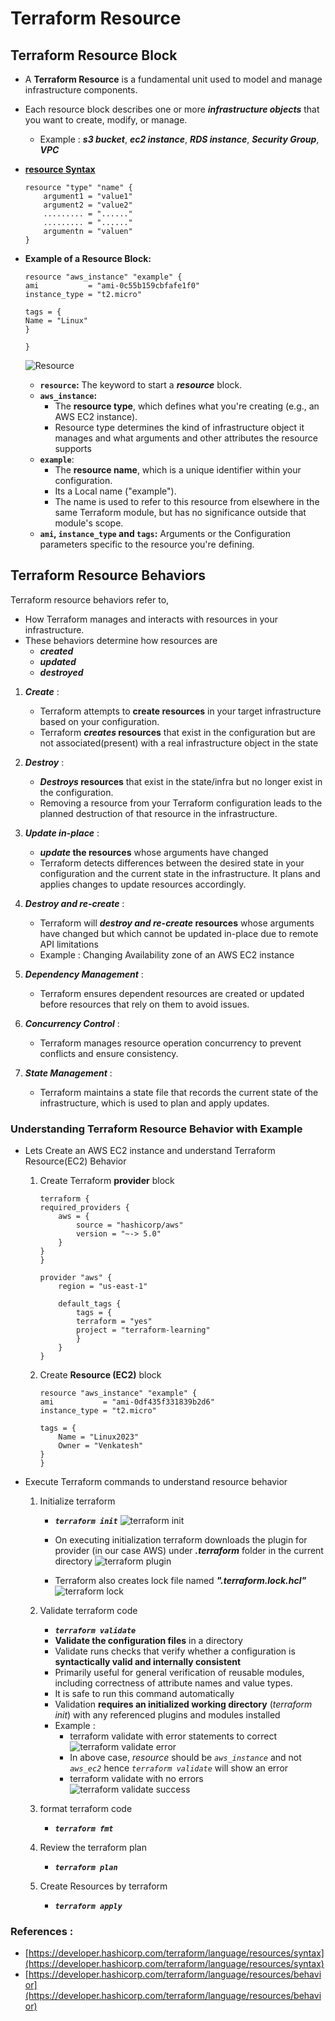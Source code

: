 # Terraform Resource

## Terraform Resource Block

- A **Terraform Resource** is a fundamental unit used to model and manage infrastructure components. 

- Each resource block describes one or more ***infrastructure objects*** that you want to create, modify, or manage.
    - Example :  ***s3 bucket***, ***ec2 instance***, ***RDS instance***, ***Security Group***, ***VPC***

- [**resource Syntax**](https://developer.hashicorp.com/terraform/language/resources/syntax)
    ```hcl
    resource "type" "name" {
        argument1 = "value1"
        argument2 = "value2"
        ......... = "......"
        ......... = "......"
        argumentn = "valuen"
    }
    ```

- **Example of a Resource Block:**

    ```hcl
    resource "aws_instance" "example" {
    ami           = "ami-0c55b159cbfafe1f0"
    instance_type = "t2.micro"
    
    tags = {
    Name = "Linux"
    }

    }
    ```
    ![Resource](./imgs/01-tf-resource.png)

    - **`resource`:** The keyword to start a ***resource*** block.
    - **`aws_instance`:** 
        - The **resource type**, which defines what you're creating (e.g., an AWS EC2 instance).
        - Resource type determines the kind of infrastructure object it manages and what arguments and other attributes the resource supports
    - **`example`**:
        - The **resource name**, which is a unique identifier within your configuration.
        - Its a Local name ("example"). 
        - The name is used to refer to this resource from elsewhere in the same Terraform module, but has no significance outside that module's scope.
    - **`ami`, `instance_type` and `tags`:** Arguments or the Configuration parameters specific to the resource you're defining.


## Terraform Resource Behaviors

Terraform resource behaviors refer to,
- How Terraform manages and interacts with resources in your infrastructure. 
- These behaviors determine how resources are
    - ***created***
    - ***updated***
    - ***destroyed***

1. ***Create*** :
   - Terraform attempts to **create resources** in your target infrastructure based on your configuration.
   - Terraform ***creates* resources** that exist in the configuration but are not associated(present) with a real infrastructure object in the state

2. ***Destroy*** :
   - ***Destroys* resources** that exist in the state/infra but no longer exist in the configuration.
   - Removing a resource from your Terraform configuration leads to the planned destruction of that resource in the infrastructure.

3. ***Update in-place*** :
   - ***update* the resources** whose arguments have changed
   - Terraform detects differences between the desired state in your configuration and the current state in the infrastructure. It plans and applies changes to update resources accordingly.

4. ***Destroy and re-create*** :
   - Terraform will ***destroy and re-create* resources** whose arguments have changed but which cannot be updated in-place due to remote API limitations
   - Example : Changing Availability zone of an AWS EC2 instance


5. ***Dependency Management*** :
   - Terraform ensures dependent resources are created or updated before resources that rely on them to avoid issues.

6. ***Concurrency Control*** :
   - Terraform manages resource operation concurrency to prevent conflicts and ensure consistency.

7. ***State Management*** :
   - Terraform maintains a state file that records the current state of the infrastructure, which is used to plan and apply updates.

### Understanding Terraform Resource Behavior with Example
- Lets Create an AWS EC2 instance and understand Terraform Resource(EC2) Behavior

    1. Create Terraform **provider** block
        ```hcl
        terraform {
        required_providers {
            aws = {
                source = "hashicorp/aws"
                version = "~-> 5.0"
            }
        }
        }

        provider "aws" {
            region = "us-east-1"

            default_tags {
                tags = {
                terraform = "yes"
                project = "terraform-learning"
                }
            }  
        }
        ```
    2. Create **Resource (EC2)** block

        ```hcl
        resource "aws_instance" "example" {
        ami           = "ami-0df435f331839b2d6"
        instance_type = "t2.micro"

        tags = {
            Name = "Linux2023"
            Owner = "Venkatesh"
        }
        }
        ```

- Execute Terraform commands to understand resource behavior

    1. Initialize terraform  
        - ***`terraform init`***
         ![terraform init](./imgs/02-tf-init.png)
        - On executing initialization terraform downloads the plugin for provider (in our case AWS) under ***.terraform*** folder in the current directory
         ![terraform plugin](./imgs/03-tf-provider-plugin.png)

        - Terraform also creates lock file named ***".terraform.lock.hcl"***
         ![terraform lock](./imgs/04-tf-lock-file.png)

    2. Validate terraform code
        - ***`terraform validate`***
        - **Validate the configuration files** in a directory
        - Validate runs checks that verify whether a configuration is **syntactically valid and internally consistent**
        - Primarily useful for general verification of reusable modules, including correctness of attribute names and value types.
        - It is safe to run this command automatically
        - Validation **requires an initialized working directory** (*terraform init*) with any referenced plugins and modules installed
        - Example : 
            - terraform validate with error statements to correct
            ![terraform validate error](./imgs/05-tf-validate-error.png)
             - In above case, *resource* should be *`aws_instance`* and not *`aws_ec2`* hence *`terraform validate`* will show an error           
            - terraform validate with no errors
            ![terraform validate success](./imgs/05-tf-validate-success.png)

    3. format terraform code
        - ***`terraform fmt`***
    4. Review the terraform plan
        - ***`terraform plan`***
    5. Create Resources by terraform
        - ***`terraform apply`***










### References :
- [https://developer.hashicorp.com/terraform/language/resources/syntax](https://developer.hashicorp.com/terraform/language/resources/syntax)
- [https://developer.hashicorp.com/terraform/language/resources/behavior](https://developer.hashicorp.com/terraform/language/resources/behavior)
